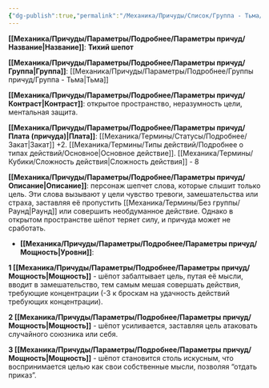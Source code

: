 ```yaml
---
{"dg-publish":true,"permalink":"/Механика/Причуды/Список/Группа - Тьма/Тихий шепот/","noteIcon":"","created":"2025-09-12T19:47:49.011+03:00","updated":"2025-09-12T18:42:22.792+03:00"}
---
```



**[[Механика/Причуды/Параметры/Подробнее/Параметры причуд/Название\|Название]]**: **Тихий шепот**

**[[Механика/Причуды/Параметры/Подробнее/Параметры причуд/Группа\|Группа]]**: [[Механика/Причуды/Параметры/Подробнее/Группы причуд/Группа - Тьма\|Тьма]] 

**[[Механика/Причуды/Параметры/Подробнее/Параметры причуд/Контраст\|Контраст]]**: открытое пространство, неразумность цели, ментальная защита.

**[[Механика/Причуды/Параметры/Подробнее/Параметры причуд/Плата (причуда)\|Плата]]**: [[Механика/Термины/Статусы/Подробнее/Закат\|Закат]] +2. [[Механика/Термины/Типы действий/Подробнее о типах действий/Основное\|Основное действие]]. [[Механика/Термины/Кубики/Сложность действия\|Сложность действия]] - 8

**[[Механика/Причуды/Параметры/Подробнее/Параметры причуд/Описание\|Описание]]**: персонаж шепчет слова, которые слышит только цель. Эти слова вызывают у цели чувство тревоги, замешательства или страха, заставляя её пропустить [[Механика/Термины/Без группы/Раунд\|Раунд]] или совершить необдуманное действие. Однако в открытом пространстве шёпот теряет силу, и причуда может не сработать.


- **[[Механика/Причуды/Параметры/Подробнее/Параметры причуд/Мощность\|Уровни]]**:

**1 [[Механика/Причуды/Параметры/Подробнее/Параметры причуд/Мощность\|Мощность]]** - шёпот забалтывает цель, путая её мысли, вводит в замешательство, тем самым мешая совершать действия, требующие концентрации (-3 к броскам на удачность действий требующих концентрации).

**2 [[Механика/Причуды/Параметры/Подробнее/Параметры причуд/Мощность\|Мощность]]** - шёпот усиливается, заставляя цель атаковать случайного союзника или себя.

**3 [[Механика/Причуды/Параметры/Подробнее/Параметры причуд/Мощность\|Мощность]]** - шёпот становится столь искусным, что воспринимается целью как свои собственные мысли, позволяя “отдать приказ”.
